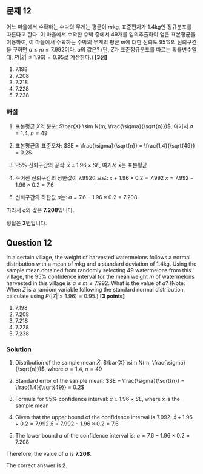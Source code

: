 ## 문제 12
어느 마을에서 수확하는 수박의 무게는 평균이 $m\text{kg}$, 표준편차가 $1.4\text{kg}$인 정규분포를 따른다고 한다. 이 마을에서 수확한 수박 중에서 49개를 임의추출하여 얻은 표본평균을 이용하여, 이 마을에서 수확하는 수박의 무게의 평균 $m$에 대한 신뢰도 95%의 신뢰구간을 구하면 $a \leq m \leq 7.992$이다. $a$의 값은? (단, $Z$가 표준정규분포를 따르는 확률변수일 때, $P(|Z| \leq 1.96) = 0.95$로 계산한다.) **[3점]**

1. 7.198
2. 7.208
3. 7.218
4. 7.228
5. 7.238

### 해설
1) 표본평균 $\bar{X}$의 분포:
   $\bar{X} \sim N(m, \frac{\sigma}{\sqrt{n}})$, 여기서 $\sigma = 1.4$, $n = 49$

2) 표본평균의 표준오차:
   $SE = \frac{\sigma}{\sqrt{n}} = \frac{1.4}{\sqrt{49}} = 0.2$

3) 95% 신뢰구간의 공식:
   $\bar{x} \pm 1.96 \times SE$, 여기서 $\bar{x}$는 표본평균

4) 주어진 신뢰구간의 상한값이 7.992이므로:
   $\bar{x} + 1.96 \times 0.2 = 7.992$
   $\bar{x} = 7.992 - 1.96 \times 0.2 = 7.6$

5) 신뢰구간의 하한값 $a$는:
   $a = 7.6 - 1.96 \times 0.2 = 7.208$

따라서 $a$의 값은 **7.208**입니다.

정답은 **2번**입니다.

## Question 12
In a certain village, the weight of harvested watermelons follows a normal distribution with a mean of $m\text{kg}$ and a standard deviation of $1.4\text{kg}$. Using the sample mean obtained from randomly selecting 49 watermelons from this village, the 95% confidence interval for the mean weight $m$ of watermelons harvested in this village is $a \leq m \leq 7.992$. What is the value of $a$? (Note: When $Z$ is a random variable following the standard normal distribution, calculate using $P(|Z| \leq 1.96) = 0.95$.) **[3 points]**

1. 7.198
2. 7.208
3. 7.218
4. 7.228
5. 7.238

### Solution
1) Distribution of the sample mean $\bar{X}$:
   $\bar{X} \sim N(m, \frac{\sigma}{\sqrt{n}})$, where $\sigma = 1.4$, $n = 49$

2) Standard error of the sample mean:
   $SE = \frac{\sigma}{\sqrt{n}} = \frac{1.4}{\sqrt{49}} = 0.2$

3) Formula for 95% confidence interval:
   $\bar{x} \pm 1.96 \times SE$, where $\bar{x}$ is the sample mean

4) Given that the upper bound of the confidence interval is 7.992:
   $\bar{x} + 1.96 \times 0.2 = 7.992$
   $\bar{x} = 7.992 - 1.96 \times 0.2 = 7.6$

5) The lower bound $a$ of the confidence interval is:
   $a = 7.6 - 1.96 \times 0.2 = 7.208$

Therefore, the value of $a$ is **7.208**.

The correct answer is **2**.